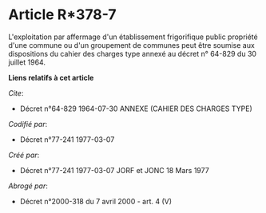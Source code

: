 # Article R*378-7

L'exploitation par affermage d'un établissement frigorifique public propriété d'une commune ou d'un groupement de communes
peut être soumise aux dispositions du cahier des charges type annexé au décret n° 64-829 du 30 juillet 1964.

**Liens relatifs à cet article**

_Cite_:

  - Décret n°64-829 1964-07-30 ANNEXE (CAHIER DES CHARGES TYPE)

_Codifié par_:

  - Décret n°77-241 1977-03-07

_Créé par_:

  - Décret n°77-241 1977-03-07 JORF et JONC 18 Mars 1977

_Abrogé par_:

  - Décret n°2000-318 du 7 avril 2000 - art. 4 (V)
